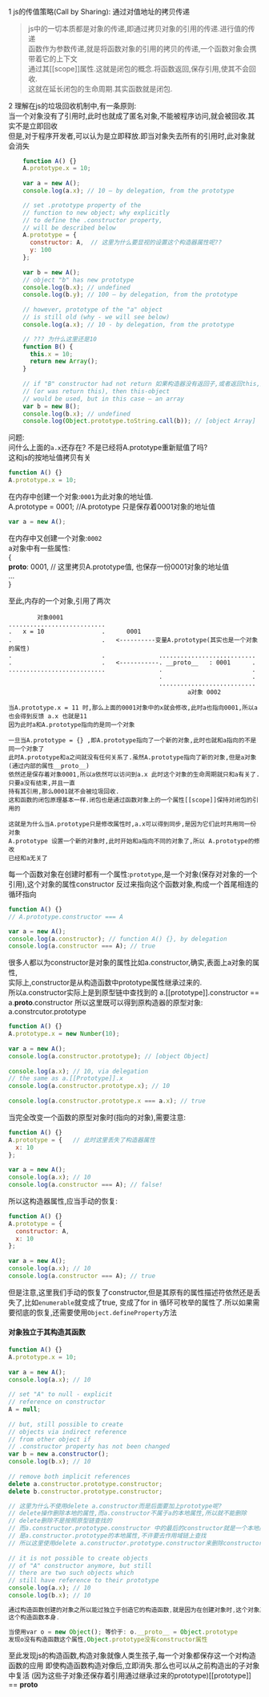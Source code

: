 #### 
1 js的传值策略(Call by Sharing): 通过对值地址的拷贝传递         

> js中的一切本质都是对象的传递,即通过拷贝对象的引用的传递.进行值的传递    
> 函数作为参数传递,就是将函数对象的引用的拷贝的传递,一个函数对象会携带着它的上下文    
> 通过其[[scope]]属性.这就是闭包的概念.将函数返回,保存引用,使其不会回收.    
> 这就在延长闭包的生命周期.其实函数就是闭包.   

2 理解在js的垃圾回收机制中,有一条原则:              
  当一个对象没有了引用时,此时也就成了匿名对象,不能被程序访问,就会被回收.其实不是立即回收             
  但是,对于程序开发者,可以认为是立即释放.即当对象失去所有的引用时,此对象就会消失             

```js
    function A() {}
    A.prototype.x = 10;
     
    var a = new A();
    console.log(a.x); // 10 – by delegation, from the prototype

    // set .prototype property of the
    // function to new object; why explicitly
    // to define the .constructor property,
    // will be described below
    A.prototype = {
      constructor: A,  // 这里为什么要显视的设置这个构造器属性呢??
      y: 100
    };
     
    var b = new A();
    // object "b" has new prototype
    console.log(b.x); // undefined
    console.log(b.y); // 100 – by delegation, from the prototype
     
    // however, prototype of the "a" object
    // is still old (why - we will see below)
    console.log(a.x); // 10 - by delegation, from the prototype

    // ??? 为什么这里还是10 
    function B() {
      this.x = 10;
      return new Array();
    }
     
    // if "B" constructor had not return 如果构造器没有返回子,或者返回this,那么this对象才会被使用,如果返回其他的对象,那么this就没有使用
    // (or was return this), then this-object
    // would be used, but in this case – an array
    var b = new B();
    console.log(b.x); // undefined
    console.log(Object.prototype.toString.call(b)); // [object Array]
```

问题:      
    问什么上面的`a.x`还存在? 不是已经将A.prototype重新赋值了吗?       
    这和js的按地址值拷贝有关     
```js
function A() {}
A.prototype.x = 10;
```
在内存中创建一个对象:`0001`为此对象的地址值.       
A.prototype = 0001;  //A.prototype 只是保存着0001对象的地址值      
```js
var a = new A();
```
在内存中又创建一个对象:`0002`          
a对象中有一些属性:      
{           
    __proto__: 0001, // 这里拷贝A.prototype值, 也保存一份0001对象的地址值       
    ...     
}       

至此,内存的一个对象,引用了两次    

```
        对象0001                   
...........................              
.   x = 10                .      0001
.                         .   <----------变量A.prototype(其实也是一个对象的属性)         
.                         .               ...........................       
.                         .   <-----------. __proto__   : 0001      .       
...........................               .                         .       
                                          .                         .         
                                          ...........................          
                                                  a对象 0002                

当A.prototype.x = 11 时,那么上面的0001对象中的x就会修改,此时a也指向0001,所以a也会得到反馈 a.x 也就是11         
因为此时a和A.prototype指向的是同一个对象      

一旦当A.prototype = {} ,即A.prototype指向了一个新的对象,此时也就和a指向的不是同一个对象了         
此时A.prototype和a之间就没有任何关系了.虽然A.prototype指向了新的对象,但是a对象(通过内部的属性__proto__)        
依然还是保存着对象0001,所以a依然可以访问到a.x 此时这个对象的生命周期就只和a有关了.只要a没有结束,并且一直      
持有其引用,那么0001就不会被垃圾回收.     
这和函数的闭包原理基本一样.闭包也是通过函数对象上的一个属性[[scope]]保持对闭包的引用的     

这就是为什么当A.prototype只是修改属性时,a.x可以得到同步,是因为它们此时共用同一份对象    
A.prototype 设置一个新的对象时,此时开始和a指向不同的对象了,所以 A.prototype的修改    
已经和a无关了     

```

每一个函数对象在创建时都有一个属性:`prototype`,是一个对象(保存对对象的一个引用),这个对象的属性constructor
反过来指向这个函数对象,构成一个首尾相连的循环指向     
```js
function A() {}
// A.prototype.constructor === A

var a = new A();
console.log(a.constructor); // function A() {}, by delegation
console.log(a.constructor === A); // true
```
很多人都以为constructor是对象的属性比如a.constructor,确实,表面上a对象的属性,    
实际上,constructor是从构造函数中prototype属性继承过来的.     
所以a.constructor实际上是到原型链中查找到的 
a.[[prototype]].constructor == a.__proto__.constructor
所以这里既可以得到原构造器的原型对象:
a.constrcutor.prototype
```js
function A() {}
A.prototype.x = new Number(10);
 
var a = new A();
console.log(a.constructor.prototype); // [object Object]
 
console.log(a.x); // 10, via delegation
// the same as a.[[Prototype]].x
console.log(a.constructor.prototype.x); // 10
 
console.log(a.constructor.prototype.x === a.x); // true
```

当完全改变一个函数的原型对象时(指向的对象),需要注意:
```js
function A() {}
A.prototype = {   // 此时这里丢失了构造器属性
  x: 10   
};
 
var a = new A();
console.log(a.x); // 10
console.log(a.constructor === A); // false!
```
所以这构造器属性,应当手动的恢复:
```js
function A() {}
A.prototype = {
  constructor: A,
  x: 10
};
 
var a = new A();
console.log(a.x); // 10
console.log(a.constructor === A); // true
```
但是注意,这里我们手动的恢复了constructor,但是其原有的属性描述符依然还是丢失了,比如`enumerable`就变成了true,
变成了for in 循环可枚举的属性了.所以如果需要彻底的恢复,还需要使用`Object.defineProperty`方法

#### 对象独立于其构造其函数
```js
function A() {}
A.prototype.x = 10;
 
var a = new A();
console.log(a.x); // 10
 
// set "А" to null - explicit
// reference on constructor
A = null;
 
// but, still possible to create
// objects via indirect reference
// from other object if
// .constructor property has not been changed
var b = new a.constructor();
console.log(b.x); // 10
 
// remove both implicit references
delete a.constructor.prototype.constructor;
delete b.constructor.prototype.constructor;

// 这里为什么不使用delete a.constructor而是后面要加上prototype呢?
// delete操作删除本地的属性,而a.constructor不属于a的本地属性,所以就不能删除
// delete删除不是按照原型链查找的
// 而a.constructor.prototype.constructor 中的最后的constructor就是一个本地属性
// 是a.constructor.prototype的本地属性,不许要去作用域链上查找
// 所以这里使用delete a.constructor.prototype.constructor来删除constructor属性
 
// it is not possible to create objects
// of "А" constructor anymore, but still
// there are two such objects which
// still have reference to their prototype
console.log(a.x); // 10
console.log(b.x); // 10

通过构造函数创建的对象之所以能过独立于创造它的构造函数,就是因为在创建对象时,这个对象其实继承
这个构造函数本身.

当使用var o = new Object(); 等价于: o.__proto__ = Object.prototype
发现o没有构造函数这个属性,Object.prototype没有constructor属性
```

至此发现js的构造函数,构造对象就像人类生孩子,每一个对象都保存这一个对构造函数的应用
即使构造函数构造对像后,立即消失.那么也可以从之前构造出的子对象中复活
(因为这些子对象还保存着引用通过继承过来的prototype)[[prototype]] == __proto__
